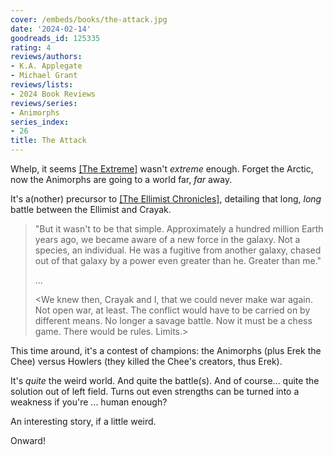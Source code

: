 ```yaml
---
cover: /embeds/books/the-attack.jpg
date: '2024-02-14'
goodreads_id: 125335
rating: 4
reviews/authors:
- K.A. Applegate
- Michael Grant
reviews/lists:
- 2024 Book Reviews
reviews/series:
- Animorphs
series_index:
- 26
title: The Attack
---
```

Whelp, it seems [[The Extreme]]() wasn't *extreme* enough. Forget the Arctic, now the Animorphs are going to a world far, *far* away. 

It's a(nother) precursor to [[The Ellimist Chronicles]](), detailing that long, *long* battle between the Ellimist and Crayak.

> "But it wasn't to be that simple. Approximately a hundred million Earth years ago, we became aware of a new force in the galaxy. Not a species, an individual. He was a fugitive from another galaxy, chased out of that galaxy by a power even greater than he. Greater than me."
>
> ...
>
> <We knew then, Crayak and I, that we could never make war again. Not open war, at least. The conflict would have to be carried on by different means. No longer a savage battle. Now it must be a chess game. There would be rules. Limits.>

This time around, it's a contest of champions: the Animorphs (plus Erek the Chee) versus Howlers (they killed the Chee's creators, thus Erek). 

It's *quite* the weird world. And quite the battle(s). And of course... quite the solution out of left field. Turns out even strengths can be turned into a weakness if you're ... human enough? 

An interesting story, if a little weird. 

Onward!

<!--more-->
